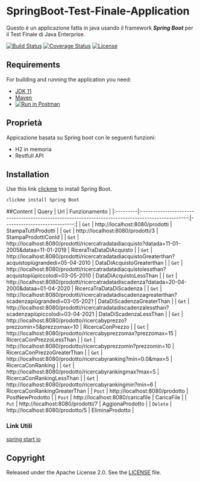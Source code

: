# SpringBoot-Test-Finale-Application

Questo è un applicazione fatta in java usando il framework **_Spring Boot_** per il Test Finale di Java Enterprise.

[![Build Status](https://travis-ci.org/codecentric/springboot-sample-app.svg?branch=master)](https://travis-ci.org/codecentric/springboot-sample-app)
[![Coverage Status](https://coveralls.io/repos/github/codecentric/springboot-sample-app/badge.svg?branch=master)](https://coveralls.io/github/codecentric/springboot-sample-app?branch=master)
[![License](http://img.shields.io/:license-apache-blue.svg)](http://www.apache.org/licenses/LICENSE-2.0.html)

## Requirements

For building and running the application you need:

- [JDK 11](http://www.oracle.com/technetwork/java/javase/downloads/jdk8-downloads-2133151.html)
- [Maven ](https://maven.apache.org)
- [![Run in Postman](https://s3.amazonaws.com/postman-static/run-button.png)](https://app.getpostman.com/run-collection/5d9ae743a661a15d64bb)


## Proprietà
Appicazione basata su Spring boot con le seguenti funzioni:
- H2 in memoria
- Restfull API

## Installation

Use this link [clickme](https://spring.io/tools) to install Spring Boot.
```bash
clickme install Spring Boot
```

##Content
| Query    |                                                Url                                                |                Funzionamento |
|:---------|:-------------------------------------------------------------------------------------------------:|-----------------------------:|
| `Get`    |                                  http://localhost:8080/prodotti                                   |          StampaTuttiProdotti |
| `Get`    |                                 http://localhost:8080/prodotti/3                                  |          StampaProdottiConId |
| `Get`    |    http://localhost:8080/prodotti/ricercatradatadiacquisto?datada=11-01-2005&dataa=11-01-2019     |      RiceraTraDataDiAcquisto |
| `Get`    | http://localhost:8080/prodotti/ricercatradatadiacquistoGreaterthan?acquistopiùgrandedi=05-04-2010 |    DataDiAcquistoGreaterthan |
| `Get`    |  http://localhost:8080/prodotti/ricercatradatadiacquistolessthan?acquistopiùpiccolodi=03-05-2010  |       DataDiAcquistoLessThan |
| `Get`    |    http://localhost:8080/prodotti/ricercatradatadiscadenza?datada=20-04-2000&dataa=01-04-2020     |     RicercaTraDataDiScadenza |
| `Get`    | http://localhost:8080/prodotti/ricercatradatadiscadenzagreaterthan?scadenzapiùgrandedi=03-05-2021 |    DataDiScadenzaGreaterThan |
| `Get`    |  http://localhost:8080/prodotti/ricercatradatadiscadenzalessthan?scadenzapiùpiccolodi=03-04-2021  |       DataDiScadenzaLessThan |
| `Get`    |              http://localhost:8080/prodotto/ricercabyprezzo?prezzomin=5&prezzomax=10              |             RicercaConPrezzo |
| `Get`    |                  http://localhost:8080/prodotto/ricercabyprezzomax?prezzomax=15                   |     RicercaConPrezzoLessThan |
| `Get`    |                  http://localhost:8080/prodotto/ricercabyprezzomin?prezzomin=10                   |  RicercaConPrezzoGreaterThan |
| `Get`    |                   http://localhost:8080/prodotto/ricercabyranking?min=0.0&max=5                   |            RicercaConRanking |
| `Get`    |                     http://localhost:8080/prodotto/ricercabyrankingmax?max=5                      |    RicercaConRankingLessThan |
| `Get`    |                     http://localhost:8080/prodotto/ricercabyrankingmin?min=6                      | RicercaConRankingGreaterThan |
| `Post`   |                                  http://localhost:8080/prodotto                                   |              PostNewProdotto |
| `Post`   |                                 http://localhost:8080/caricafile                                  |                   CaricaFile |
| `Put`    |                                 http://localhost:8080/prodotti/7                                  |              AggionaProdotto |
| `Delete` |                                 http://localhost:8080/prodotto/5                                  |              EliminaProdotto |

### Link Utili
[spring start io](https://start.spring.io/)

## Copyright

Released under the Apache License 2.0. See the [LICENSE](https://github.com/codecentric/springboot-sample-app/blob/master/LICENSE) file.